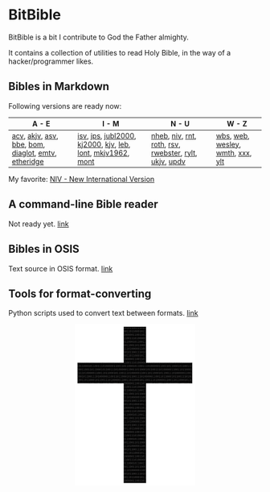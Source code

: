 # BitBible

BitBible is a bit I contribute to God the Father almighty.

It contains a collection of utilities to read Holy Bible, in the way of a hacker/programmer likes.

## Bibles in Markdown
Following versions are ready now:

| A - E | I - M | N - U | W - Z |
|-------|-------|-------|-------|
| [acv](markdown/acv/README.md), [akjv](markdown/akjv/README.md), [asv](markdown/asv/README.md), [bbe](markdown/bbe/README.md), [bom](markdown/bom/README.md), [diaglot](markdown/diaglot/README.md), [emtv](markdown/emtv/README.md), [etheridge](markdown/etheridge/README.md) | [isv](markdown/isv/README.md), [jps](markdown/jps/README.md), [jubl2000](markdown/jubl2000/README.md), [kj2000](markdown/kj2000/README.md), [kjv](markdown/kjv/README.md), [leb](markdown/leb/README.md), [lont](markdown/lont/README.md), [mkjv1962](markdown/mkjv1962/README.md), [mont](markdown/mont/README.md) | [nheb](markdown/nheb/README.md), [niv](markdown/niv/README.md), [rnt](markdown/rnt/README.md), [roth](markdown/roth/README.md), [rsv](markdown/rsv/README.md), [rwebster](markdown/rwebster/README.md), [rylt](markdown/rylt/README.md), [ukjv](markdown/ukjv/README.md), [updv](markdown/updv/README.md) | [wbs](markdown/wbs/README.md), [web](markdown/web/README.md), [wesley](markdown/wesley/README.md), [wmth](markdown/wmth/README.md), [xxx](markdown/xxx/README.md), [ylt](markdown/ylt/README.md) |

My favorite: [NIV - New International Version](markdown/niv/README.md)

## A command-line Bible reader

Not ready yet. [link](reader)

## Bibles in OSIS

Text source in OSIS format. [link](source/osis)

## Tools for format-converting

Python scripts used to convert text between formats. [link](util)

<p align="center">
  <img src="img/BitCross_240x320.png">
</p>
